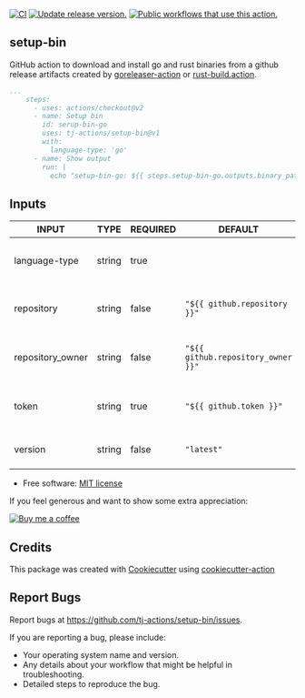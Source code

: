 [![CI](https://github.com/tj-actions/setup-bin/workflows/CI/badge.svg)](https://github.com/tj-actions/setup-bin/actions?query=workflow%3ACI)
[![Update release version.](https://github.com/tj-actions/setup-bin/workflows/Update%20release%20version./badge.svg)](https://github.com/tj-actions/setup-bin/actions?query=workflow%3A%22Update+release+version.%22)
[![Public workflows that use this action.](https://img.shields.io/endpoint?url=https%3A%2F%2Fused-by.vercel.app%2Fapi%2Fgithub-actions%2Fused-by%3Faction%3Dtj-actions%2Fsetup-bin%26badge%3Dtrue)](https://github.com/search?o=desc\&q=tj-actions+setup-bin+path%3A.github%2Fworkflows+language%3AYAML\&s=\&type=Code)

## setup-bin

GitHub action to download and install go and rust binaries from a github release artifacts created by [goreleaser-action](https://github.com/goreleaser/goreleaser-action) or [rust-build.action](https://github.com/rust-build/rust-build.action).

```yaml
...
    steps:
      - uses: actions/checkout@v2
      - name: Setup bin
        id: serup-bin-go
        uses: tj-actions/setup-bin@v1
        with:
          language-type: 'go'
      - name: Show output
        run: |
          echo "setup-bin-go: ${{ steps.setup-bin-go.outputs.binary_path }}"
```

## Inputs

<!-- AUTO-DOC-INPUT:START - Do not remove or modify this section -->

|      INPUT       |  TYPE  | REQUIRED |              DEFAULT               |                      DESCRIPTION                       |
|------------------|--------|----------|------------------------------------|--------------------------------------------------------|
|  language-type   | string |   true   |                                    | Language type of package to<br>install: `rust` or `go` |
|    repository    | string |  false   |    `"${{ github.repository }}"`    |       Repository where the binary is<br>located        |
| repository\_owner | string |  false   | `"${{ github.repository_owner }}"` |    Repository owner where the binary<br>is located     |
|      token       | string |   true   |      `"${{ github.token }}"`       |          GITHUB\_TOKEN or a Repo scoped<br>PAT          |
|     version      | string |  false   |             `"latest"`             |          Version of the binary to<br>install           |

<!-- AUTO-DOC-INPUT:END -->

*   Free software: [MIT license](LICENSE)

If you feel generous and want to show some extra appreciation:

[![Buy me a coffee][buymeacoffee-shield]][buymeacoffee]

[buymeacoffee]: https://www.buymeacoffee.com/jackton1

[buymeacoffee-shield]: https://www.buymeacoffee.com/assets/img/custom_images/orange_img.png

## Credits

This package was created with [Cookiecutter](https://github.com/cookiecutter/cookiecutter) using [cookiecutter-action](https://github.com/tj-actions/cookiecutter-action)

## Report Bugs

Report bugs at https://github.com/tj-actions/setup-bin/issues.

If you are reporting a bug, please include:

*   Your operating system name and version.
*   Any details about your workflow that might be helpful in troubleshooting.
*   Detailed steps to reproduce the bug.
